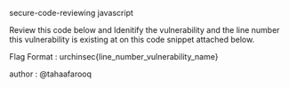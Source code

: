 secure-code-reviewing javascript

Review this code below and Idenitify the vulnerability and the line number this vulnerability is existing at on this code snippet attached below.

Flag Format : urchinsec{line_number_vulnerability_name}

author : @tahaafarooq
